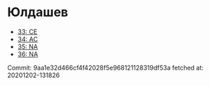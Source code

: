 # Юлдашев
- [33: CE](33.md)
- [34: AC](34.md)
- [35: NA](35.md)
- [36: NA](36.md)

Commit: 9aa1e32d466cf4f42028f5e968121128319df53a
 fetched at: 20201202-131826
